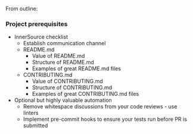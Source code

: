 From outline:

### Project prerequisites
- InnerSource checklist
    - Establish communication channel
    - README.md
        - Value of README.md
        - Structure of README.md
        - Examples of great README.md files
    - CONTRIBUTING.md
        - Value of CONTRIBUTING.md
        - Structure of CONTRIBUTING.md
        - Examples of great CONTRIBUTING.md files
- Optional but highly valuable automation
    - Remove whitespace discussions from your code reviews - use linters
    - Implement pre-commit hooks to ensure your tests run before PR is submitted
